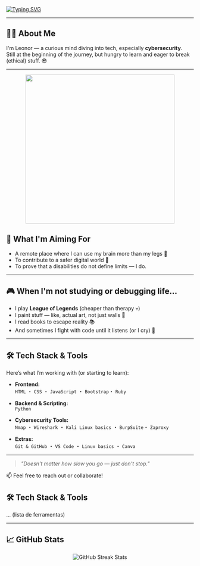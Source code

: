 <a href="https://git.io/typing-svg">
  <img src="https://readme-typing-svg.demolab.com?font=Fira+Code&pause=1000&color=F798EB&background=FFFEFF00&center=true&width=600&lines=Haro!+I'm+Ana+Leonor+aka+rosepenguin;Future+cyber+badass+%F0%9F%94%AA;Currently+diving+into+HTML,+CSS,+and+JavaScript" alt="Typing SVG" />
</a>




---

## 👩‍💻 About Me

I'm Leonor — a curious mind diving into tech, especially **cybersecurity**.  
Still at the beginning of the journey, but hungry to learn and eager to break (ethical) stuff. 😎

---
<p align="center">
  <img src="https://media.giphy.com/media/26tn33aiTi1jkl6H6/giphy.gif" width="400" />
</p>

## 🚀 What I'm Aiming For

- A remote place where I can use my brain more than my legs 🧠  
- To contribute to a safer digital world 🔐  
- To prove that a disabilities do not define limits — I do.

---

## 🎮 When I'm not studying or debugging life...

- I play **League of Legends** (cheaper than therapy 💀)  
- I paint stuff — like, actual art, not just walls 🎨  
- I read books to escape reality 📚  
- And sometimes I fight with code until it listens (or I cry) 🤖

---

## 🛠️ Tech Stack & Tools

Here’s what I’m working with (or starting to learn):

- **Frontend:**  
  `HTML` ・ `CSS` ・ `JavaScript` ・ `Bootstrap`・ `Ruby`

- **Backend & Scripting:**  
  `Python`

- **Cybersecurity Tools:**  
  `Nmap` ・ `Wireshark` ・ `Kali Linux basics` ・ `BurpSuite`・ `Zaproxy`

- **Extras:**  
  `Git & GitHub` ・ `VS Code` ・ `Linux basics` ・ `Canva`

---

> _"Doesn't matter how slow you go — just don't stop."_  

📫 Feel free to reach out or collaborate!
## 🛠️ Tech Stack & Tools
... (lista de ferramentas)

---

## 📈 GitHub Stats

<p align="center">
  <img src="https://streak-stats.demolab.com/?user=rosepenguin&locale=en&mode=daily&theme=dark&hide_border=false&border_radius=5&order=3" alt="GitHub Streak Stats" />
</p>

